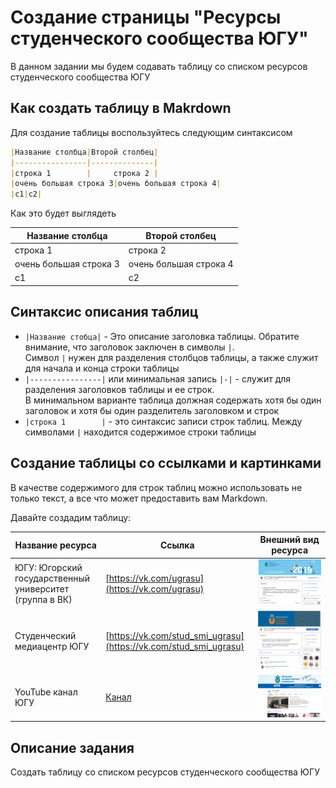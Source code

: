 # Создание страницы "Ресурсы студенческого сообщества ЮГУ"

В данном задании мы будем содавать таблицу со списком ресурсов студенческого сообщества ЮГУ

## Как создать таблицу в Makrdown
Для создание таблицы воспользуйтесь следующим синтаксисом

```md
|Название столбца|Второй столбец|
|----------------|--------------|
|строка 1        |     строка 2 |
|очень большая строка 3|очень большая строка 4|
|с1|c2|
```

Как это будет выглядеть

|Название столбца|Второй столбец|
|----------------|--------------|
|строка 1        |     строка 2 |
|очень большая строка 3|очень большая строка 4|
|с1|c2|

## Синтаксис описания таблиц

- `|Название стобца|` - Это описание заголовка таблицы. Обратите внимание, что заголовок заключен в символы `|`.  
Символ `|` нужен для разделения столбцов таблицы, а также служит для начала и конца строки таблицы
- `|----------------|` или минимальная запись `|-|` - служит для разделения заголовков таблицы и ее строк.  
  В минимальном варианте таблица должная содержать хотя бы один заголовок и хотя бы один разделитель заголовком и строк
- `|строка 1        |` - это синтаксис записи строк таблиц. Между символами `|` находится содержимое строки таблицы
  
## Создание таблицы со ссылками и картинками

В качестве содержимого для строк таблиц можно использовать не только текст, а все что может предоставить вам Markdown.

Давайте создадим таблицу:  

|Название ресурса|Ссылка|Внешний вид ресурса|
|----------------|------|-------------------|
|ЮГУ: Югорский государственный университет (группа в ВК)|[https://vk.com/ugrasu](https://vk.com/ugrasu)|![:](img/table/ugu_vk.png)
|Студенческий медиацентр ЮГУ|[https://vk.com/stud_smi_ugrasu](https://vk.com/stud_smi_ugrasu)|![:](img/table/ice_vk.png)
|YouTube канал ЮГУ|[Канал](https://www.youtube.com/channel/UCx43iULpSe_8zHtW2htXTtw/featured)|![:](img/table/youtube.png)



## Описание задания
Создать таблицу со списком ресурсов студенческого сообщества ЮГУ